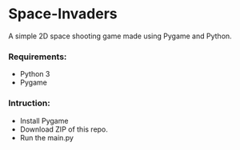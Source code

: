 # Space-Invaders
A simple 2D space shooting game made using Pygame and Python.
### Requirements:
- Python 3
- Pygame
### Intruction:
- Install Pygame
- Download ZIP of this repo.
- Run the main.py
